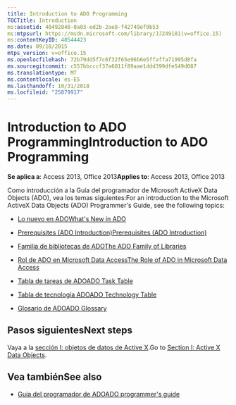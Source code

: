 ```yaml
---
title: Introduction to ADO Programming
TOCTitle: Introduction
ms:assetid: 40492840-0a03-ed2b-2ae8-f42749ef9b53
ms:mtpsurl: https://msdn.microsoft.com/library/JJ249181(v=office.15)
ms:contentKeyID: 48544423
ms.date: 09/18/2015
mtps_version: v=office.15
ms.openlocfilehash: 72b79dd5f7c6f32f65e96b6e5ffaffa71995d8fa
ms.sourcegitcommit: c557bbcccf37a6011f89aae1ddd399dfe549d087
ms.translationtype: MT
ms.contentlocale: es-ES
ms.lasthandoff: 10/31/2018
ms.locfileid: "25879917"
---
```

# <a name="introduction-to-ado-programming"></a><span data-ttu-id="7bf8c-102">Introduction to ADO Programming</span><span class="sxs-lookup"><span data-stu-id="7bf8c-102">Introduction to ADO Programming</span></span>

<span data-ttu-id="7bf8c-103">**Se aplica a**: Access 2013, Office 2013</span><span class="sxs-lookup"><span data-stu-id="7bf8c-103">**Applies to**: Access 2013, Office 2013</span></span>

<span data-ttu-id="7bf8c-104">Como introducción a la Guía del programador de Microsoft ActiveX Data Objects (ADO), vea los temas siguientes:</span><span class="sxs-lookup"><span data-stu-id="7bf8c-104">For an introduction to the Microsoft ActiveX Data Objects (ADO) Programmer's Guide, see the following topics:</span></span>

- [<span data-ttu-id="7bf8c-105">Lo nuevo en ADO</span><span class="sxs-lookup"><span data-stu-id="7bf8c-105">What's New in ADO</span></span>](what-s-new-in-ado.md)

- [<span data-ttu-id="7bf8c-106">Prerequisites (ADO Introduction)</span><span class="sxs-lookup"><span data-stu-id="7bf8c-106">Prerequisites (ADO Introduction)</span></span>](prerequisites-ado-introduction.md)

- [<span data-ttu-id="7bf8c-107">Familia de bibliotecas de ADO</span><span class="sxs-lookup"><span data-stu-id="7bf8c-107">The ADO Family of Libraries</span></span>](the-ado-family-of-libraries.md)

- [<span data-ttu-id="7bf8c-108">Rol de ADO en Microsoft Data Access</span><span class="sxs-lookup"><span data-stu-id="7bf8c-108">The Role of ADO in Microsoft Data Access</span></span>](the-role-of-ado-in-microsoft-data-access.md)

- [<span data-ttu-id="7bf8c-109">Tabla de tareas de ADO</span><span class="sxs-lookup"><span data-stu-id="7bf8c-109">ADO Task Table</span></span>](ado-task-table.md)

- [<span data-ttu-id="7bf8c-110">Tabla de tecnología ADO</span><span class="sxs-lookup"><span data-stu-id="7bf8c-110">ADO Technology Table</span></span>](ado-technology-table.md)

- [<span data-ttu-id="7bf8c-111">Glosario de ADO</span><span class="sxs-lookup"><span data-stu-id="7bf8c-111">ADO Glossary</span></span>](ado-glossary.md)

## <a name="next-steps"></a><span data-ttu-id="7bf8c-112">Pasos siguientes</span><span class="sxs-lookup"><span data-stu-id="7bf8c-112">Next steps</span></span>

<span data-ttu-id="7bf8c-113">Vaya a la [sección I: objetos de datos de Active X](section-i-activex-data-objects.md).</span><span class="sxs-lookup"><span data-stu-id="7bf8c-113">Go to [Section I: Active X Data Objects](section-i-activex-data-objects.md).</span></span>

## <a name="see-also"></a><span data-ttu-id="7bf8c-114">Vea también</span><span class="sxs-lookup"><span data-stu-id="7bf8c-114">See also</span></span>

- [<span data-ttu-id="7bf8c-115">Guía del programador de ADO</span><span class="sxs-lookup"><span data-stu-id="7bf8c-115">ADO programmer's guide</span></span>](ado-programmer-s-guide.md)
